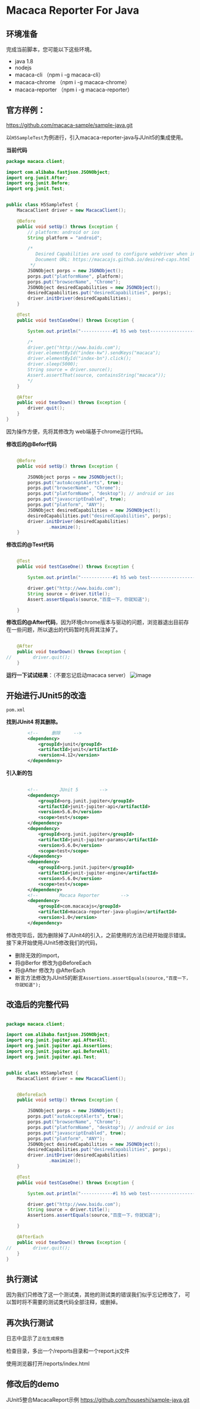 # Macaca Reporter For Java 

## 环境准备

完成当前脚本，您可能以下这些环境。

* java 1.8
* nodejs
* macaca-cli  （npm i -g macaca-cli）
* macaca-chrome （npm i -g macaca-chrome）
* macaca-reporter （npm i -g macaca-reporter）


## 官方样例：
https://github.com/macaca-sample/sample-java.git

以`H5SampleTest`为例进行，引入macaca-reporter-java与JUnit5的集成使用。

**当前代码**

```java
package macaca.client;

import com.alibaba.fastjson.JSONObject;
import org.junit.After;
import org.junit.Before;
import org.junit.Test;


public class H5SampleTest {
    MacacaClient driver = new MacacaClient();

    @Before
    public void setUp() throws Exception {
        // platform: android or ios
        String platform = "android";

        /*
           Desired Capabilities are used to configure webdriver when initiating the session.
           Document URL: https://macacajs.github.io/desired-caps.html
         */
        JSONObject porps = new JSONObject();
        porps.put("platformName", platform);
        porps.put("browserName", "Chrome");
        JSONObject desiredCapabilities = new JSONObject();
        desiredCapabilities.put("desiredCapabilities", porps);
        driver.initDriver(desiredCapabilities);
    }

    @Test
    public void testCaseOne() throws Exception {

        System.out.println("------------#1 h5 web test-------------------");

        /*
        driver.get("http://www.baidu.com");
        driver.elementById("index-kw").sendKeys("macaca");
        driver.elementById("index-bn").click();
        driver.sleep(5000);
        String source = driver.source();
        Assert.assertThat(source, containsString("macaca"));
        */
    }

    @After
    public void tearDown() throws Exception {
        driver.quit();
    }
}

```

因为操作方便，先将其修改为 web端基于chrome运行代码。

**修改后的@Befor代码**
```java

    @Before
    public void setUp() throws Exception {

        JSONObject porps = new JSONObject();
        porps.put("autoAcceptAlerts", true);
        porps.put("browserName", "Chrome");
        porps.put("platformName", "desktop"); // android or ios
        porps.put("javascriptEnabled", true);
        porps.put("platform", "ANY");
        JSONObject desiredCapabilities = new JSONObject();
        desiredCapabilities.put("desiredCapabilities", porps);
        driver.initDriver(desiredCapabilities)
                .maximize();
    }

```

**修改后的@Test代码**
```java

    @Test
    public void testCaseOne() throws Exception {

        System.out.println("------------#1 h5 web test-------------------");

        driver.get("http://www.baidu.com");
        String source = driver.title();
        Assert.assertEquals(source,"百度一下，你就知道");

    }

```

**修改后的@After代码**，因为环境chrome版本与驱动的问题，浏览器退出目前存在一些问题，所以退出的代码暂时先将其注掉了。

```java

    @After
    public void tearDown() throws Exception {
//        driver.quit();
    }

```

**运行一下试试结果**：（不要忘记启动macaca server）
![image](/uploads/a3db21b97e53aa942f426a329530fbf9/image.png)


## 开始进行JUnit5的改造

`pom.xml`

**找到JUnit4 将其删除。**

```xml
        <!--     删除     -->
        <dependency>
            <groupId>junit</groupId>
            <artifactId>junit</artifactId>
            <version>4.12</version>
        </dependency>
```

**引入新的包**

```xml
      
        <!--        JUnit 5        -->
        <dependency>
            <groupId>org.junit.jupiter</groupId>
            <artifactId>junit-jupiter-api</artifactId>
            <version>5.6.0</version>
            <scope>test</scope>
        </dependency>
        <dependency>
            <groupId>org.junit.jupiter</groupId>
            <artifactId>junit-jupiter-params</artifactId>
            <version>5.6.0</version>
            <scope>test</scope>
        </dependency>
        <dependency>
            <groupId>org.junit.jupiter</groupId>
            <artifactId>junit-jupiter-engine</artifactId>
            <version>5.6.0</version>
            <scope>test</scope>
        </dependency>
        <!--        Macaca Reporter        -->
        <dependency>
            <groupId>com.macacajs</groupId>
            <artifactId>macaca-reporter-java-plugin</artifactId>
            <version>1.0</version>
        </dependency>

```

修改完毕后，因为删除掉了JUnit4的引入，之前使用的方法已经开始提示错误。接下来开始使用JUnit5修改我们的代码，

* 删除无效的import，
* 将@Berfor 修改为@BeforeEach
* 将@After 修改为 @AfterEach
* 断言方法修改为JUnit5的断言`Assertions.assertEquals(source,"百度一下，你就知道");`


## 改造后的完整代码

```java

package macaca.client;

import com.alibaba.fastjson.JSONObject;
import org.junit.jupiter.api.AfterAll;
import org.junit.jupiter.api.Assertions;
import org.junit.jupiter.api.BeforeAll;
import org.junit.jupiter.api.Test;


public class H5SampleTest {
    MacacaClient driver = new MacacaClient();


    @BeforeEach
    public void setUp() throws Exception {

        JSONObject porps = new JSONObject();
        porps.put("autoAcceptAlerts", true);
        porps.put("browserName", "Chrome");
        porps.put("platformName", "desktop"); // android or ios
        porps.put("javascriptEnabled", true);
        porps.put("platform", "ANY");
        JSONObject desiredCapabilities = new JSONObject();
        desiredCapabilities.put("desiredCapabilities", porps);
        driver.initDriver(desiredCapabilities)
                .maximize();
    }

    @Test
    public void testCaseOne() throws Exception {

        System.out.println("------------#1 h5 web test-------------------");

        driver.get("http://www.baidu.com");
        String source = driver.title();
        Assertions.assertEquals(source,"百度一下，你就知道");

    }

    @AfterEach
    public void tearDown() throws Exception {
//        driver.quit();
    }
}

```

## 执行测试

因为我们只修改了这一个测试类，其他的测试类的错误我们似乎忘记修改了， 可以暂时将不需要的测试类代码全部注释，或删掉。


## 再次执行测试

日志中显示了`正在生成报告`


检查目录，多出一个/reports目录和一个report.js文件

使用浏览器打开/reports/index.html


## 修改后的demo
JUnit5整合MacacaReport示例 https://github.com/houseshi/sample-java.git
